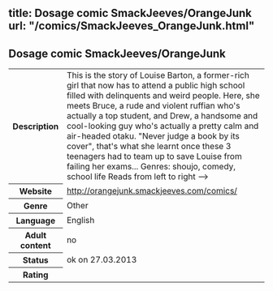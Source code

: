 title: Dosage comic SmackJeeves/OrangeJunk
url: "/comics/SmackJeeves_OrangeJunk.html"
---
Dosage comic SmackJeeves/OrangeJunk
-----------------------------------------

<table class="comicinfo">
<tr>
<th>Description</th><td>This is the story of Louise Barton, a former-rich girl that now has to attend a public high school filled with delinquents and weird people. Here, she meets Bruce, a rude and violent ruffian who's actually a top student, and Drew, a handsome and cool-looking guy who's actually a pretty calm and air-headed otaku. &quot;Never judge a book by its cover&quot;, that's what she learnt once these 3 teenagers had to team up to save Louise from failing her exams... Genres: shoujo, comedy, school life Reads from left to right --&gt;</td>
</tr>
<tr>
<th>Website</th><td><a href="http://orangejunk.smackjeeves.com/comics/">http://orangejunk.smackjeeves.com/comics/</a></td>
</tr>
<tr>
<th>Genre</th><td>Other</td>
</tr>
<tr>
<th>Language</th><td>English</td>
</tr>
<tr>
<th>Adult content</th><td>no</td>
</tr>
<tr>
<th>Status</th><td>ok on 27.03.2013</td>
</tr>
<tr>
<th>Rating</th><td><div class="g-plusone" data-size="standard" data-annotation="bubble"
 data-href="http://orangejunk.smackjeeves.com/comics/"></div></td>
</tr>
</table>
<script type="text/javascript">
  (function() {
    var po = document.createElement('script'); po.type = 'text/javascript'; po.async = true;
    po.src = 'https://apis.google.com/js/plusone.js';
    var s = document.getElementsByTagName('script')[0]; s.parentNode.insertBefore(po, s);
  })();
</script>
